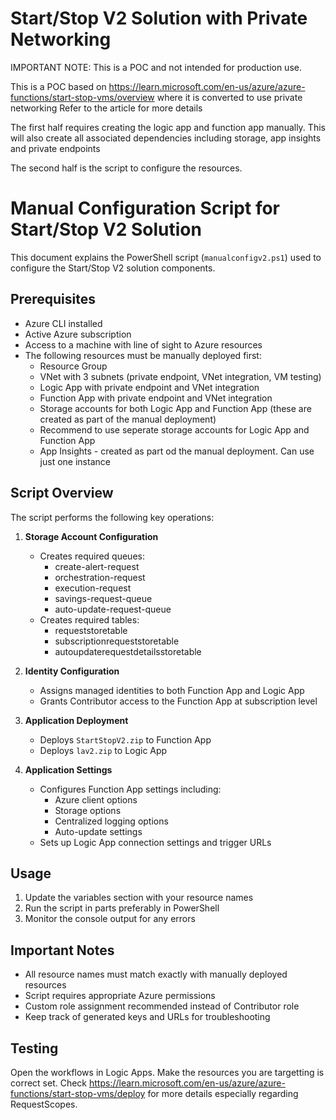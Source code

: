 # Start/Stop V2 Solution with Private Networking

IMPORTANT NOTE: This is a POC and not intended for production use. 


This is a POC based on https://learn.microsoft.com/en-us/azure/azure-functions/start-stop-vms/overview where it is converted to use private networking 
Refer to the article for more details 

The first half requires creating the logic app and function app manually. This will also create all associated dependencies including storage, app insights and private endpoints



The second half is the script to configure the resources.

# Manual Configuration Script for Start/Stop V2 Solution

This document explains the PowerShell script (`manualconfigv2.ps1`) used to configure the Start/Stop V2 solution components.


## Prerequisites

- Azure CLI installed
- Active Azure subscription
- Access to a machine with line of sight to Azure resources
- The following resources must be manually deployed first:
    - Resource Group
    - VNet with 3 subnets (private endpoint, VNet integration, VM testing)
    - Logic App with private endpoint and VNet integration
    - Function App with private endpoint and VNet integration
    - Storage accounts for both Logic App and Function App (these are created as part of the manual deployment)
    - Recommend to use seperate storage accounts for Logic App and Function App
    - App Insights - created as part od the manual deployment. Can use just one instance

## Script Overview

The script performs the following key operations:

1. **Storage Account Configuration**
     - Creates required queues:
         - create-alert-request
         - orchestration-request
         - execution-request
         - savings-request-queue
         - auto-update-request-queue
     - Creates required tables:
         - requeststoretable
         - subscriptionrequeststoretable
         - autoupdaterequestdetailsstoretable

2. **Identity Configuration**
     - Assigns managed identities to both Function App and Logic App
     - Grants Contributor access to the Function App at subscription level

3. **Application Deployment**
     - Deploys `StartStopV2.zip` to Function App
     - Deploys `lav2.zip` to Logic App

4. **Application Settings**
     - Configures Function App settings including:
         - Azure client options
         - Storage options
         - Centralized logging options
         - Auto-update settings
     - Sets up Logic App connection settings and trigger URLs

## Usage

1. Update the variables section with your resource names
2. Run the script in parts preferably in PowerShell
3. Monitor the console output for any errors

## Important Notes

- All resource names must match exactly with manually deployed resources
- Script requires appropriate Azure permissions
- Custom role assignment recommended instead of Contributor role
- Keep track of generated keys and URLs for troubleshooting

## Testing
Open the workflows in Logic Apps. Make the resources you are targetting is correct set. Check https://learn.microsoft.com/en-us/azure/azure-functions/start-stop-vms/deploy for more details especially regarding RequestScopes. 